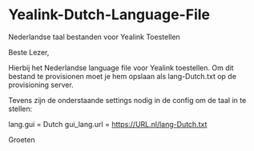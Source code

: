 # Yealink-Dutch-Language-File
Nederlandse taal bestanden voor Yealink Toestellen


Beste Lezer,

Hierbij het Nederlandse language file voor Yealink toestellen.
Om dit bestand te provisionen moet je hem opslaan als lang-Dutch.txt op de provisioning server.

Tevens zijn de onderstaande settings nodig in de config om de taal in te stellen:

lang.gui = Dutch
gui_lang.url = https://URL.nl/lang-Dutch.txt

Groeten
